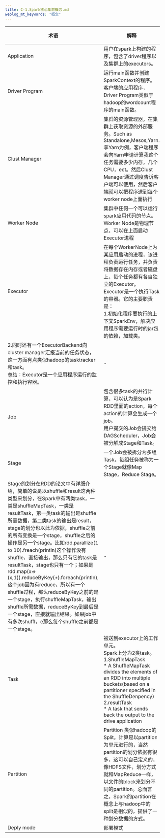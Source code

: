 ```yaml
---
title: C-1.Spark核心集群概念.md
weblog_mt_keywords: "概念"
---
```


|  术语   |   解释  |   备注  |
| --- | --- | --- |
| Application    |用户在spark上构建的程序，包含了driver程序以及集群上的executors。     | -    |
|Driver Program  | 运行main函数并创建SparkContext的程序。<br>客户端的应用程序，Driver Program类似于hadoop的wordcount程序的main函数。    |  -   |
|Clust Manager  | 集群的资源管理器，在集群上获取资源的外部服务。Such as Standalone,Mesos,Yarn.<br> 拿Yarn为例，客户端程序会向Yarn申请计算我这个任务需要多少内存，几个CPU，ect。然后Clust Manager通过调度告诉客户端可以使用，然后客户端就可以把程序送到每个worker node上面执行   |  -   |
|Worker Node     | 集群中任何一个可以运行spark应用代码的节点。<br> Worker Node是物理节点，可以在上面启动Executor进程   |  -   |
| Executor    |  在每个WorkerNode上为某应用启动的进程，该进程负责运行任务，并负责将数据存在内存或者磁盘上，每个任务都有各自独立的Executor。<br> Executor是一个执行Task的容器。它的主要职责是：<br> 1.初始化程序要执行的上下文SparkEnv，解决应用程序需要运行时的jar包的依赖，加载类。<br> 
2.同时还有一个ExecutorBackend向cluster manager汇报当前的任务状态，这一方面有点类似hadoop的tasktracker和task。<br> 总结：Executor是一个应用程序运行的监控和执行容器。| -    |
|Job     | 包含很多task的并行计算，可以认为是Spark RDD里面的action，每个action的计算会生成一个job。<br> 用户提交的Job会提交给DAGScheduler，Job会被分解成Stage和Task。    | -    |
|Stage     |  一个Job会被拆分为多组Task，每组任务被称为一个Stage就像Map Stage，Reduce Stage。<br> 
Stage的划分在RDD的论文中有详细介绍，简单的说是以shuffle和result这两种类型来划分，在Spark中有两类task，一类是shuffleMapTask，一类是resultTask，第一类task的输出是shuffle所需数据，第二类task的输出是result，stage的划分也以此为依据，shuffle之前的所有变换是一个stage，shuffle之后的操作是另一个stage。比如rdd.parallize(1 to 10).freach(println)这个操作没有shuffle，直接输出，那么只有它的task是resultTask，stage也只有一个；如果是rdd.map(x=>(x,1)).reduceByKey(_+_).foreach(println),这个job因为有reduce，所以有一个shuffle过程，那么reduceByKey之前的是一个stage，执行shuffleMapTask，输出shuffle所需数据，reduceByKey到最后是一个stage，直接就输出结果。如果job中有多次shuffl，e那么每个shuffle之前都是一个stage。|-     |
| Task    | 被送到executor上的工作单元。<br> Spark上分为2类task。<br> 1.ShuffleMapTask<br> * A ShuffleMapTask divides the elements of an RDD into multiple buckets(based on a partitioner specified in the ShuffleDenpency)<br> 2.resultTask<br> * A task that sends back the output to the drive application  | -    |
| Partition    | Partition 类似hadoop的Split，计算是以partition为单元进行的，当然partition的划分依据有很多，这可以自己定义的，像HDFS文件，划分方式就和MapReduce一样，以文件的block来划分不同的partition。总而言之，Spark的partition在概念上与hadoop中的split是相似的，提供了一种划分数据的方式。    | -    |
|  Deply mode   | 部署模式    | -    |

































